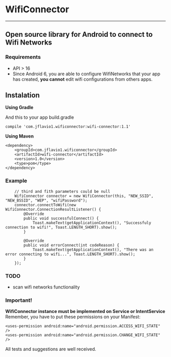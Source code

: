 # WifiConnector
---

## Open source library for Android to connect to Wifi Networks

### Requirements
* API > 16
* Since Android 6, you are able to configure WifiNetworks that your app has created, **you cannot** edit wifi configurations from others apps.

## Instalation
**Using Gradle**

And this to your app build.gradle
```
compile 'com.jflavio1.wificonnector:wifi-connector:1.1'
```

**Using Maven**
```
<dependency> 
	<groupId>com.jflavio1.wificonnector</groupId> 
	<artifactId>wifi-connector</artifactId> 
	<version>1.0</version> 
	<type>pom</type> 
</dependency>
```

### Example
```
	// third and fith parameters could be null
	WifiConnector connector = new WifiConnector(this, "NEW_SSID", "NEW_BSSID", "WEP", "wifiPassword");
	connector.connectToWifi(new WifiConnector.ConnectionResultListener() {
	    @Override
	    public void successfulConnect() {
	        Toast.makeText(getApplicationContext(), "Successfuly connection to wifi!", Toast.LENGTH_SHORT).show();
	    }

	    @Override
	    public void errorConnect(int codeReason) {
	        Toast.makeText(getApplicationContext(), "There was an error connecting to wifi...", Toast.LENGTH_SHORT).show();
	    }
	});
```

### TODO
* scan wifi networks functionality

### Important!
**WifiConnector instance must be implemented on Service or IntentService**
Remember, you have to put these permissions on your Manifest:
```
<uses-permission android:name="android.permission.ACCESS_WIFI_STATE" />
<uses-permission android:name="android.permission.CHANGE_WIFI_STATE" />
```

All tests and suggestions are well received.